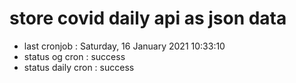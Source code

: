 # store covid daily api as json data

- last cronjob : Saturday, 16 January 2021 10:33:10
- status og cron : success
- status daily cron : success
      
      